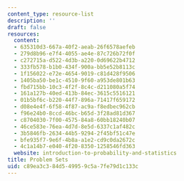 ```yaml
---
content_type: resource-list
description: ''
draft: false
resources:
  content:
  - 635310d3-667a-40f2-aeab-26f6578aefeb
  - 279d8b96-e7f4-4055-ae4e-87c726b72f0f
  - c272715a-d522-4d3b-a220-0d69622b4712
  - 333fb578-b1b0-434f-900a-bb5e52b8113c
  - 1f156022-e72e-4654-9019-c81d428f9506
  - 1405ba50-be1c-4510-9f60-a953de801b63
  - fbd715bb-10c3-4f2f-8c4c-d211080a5f74
  - 161a127b-40ed-413b-84ec-3615c5516121
  - 01b5bf6c-b220-44f7-896a-71417f659172
  - d08e4e4f-6f58-4f87-ac9a-f8edbec962cb
  - f96e24b0-8ccd-46bc-b65d-3f28ad81d367
  - c8704030-7f00-4575-84a8-60bb18240b07
  - 46ce583e-76ea-4d7d-8e5d-6337c1af482c
  - 3b5846fb-2634-44b5-9294-2f45bf51c47e
  - bfe935f7-9e6f-4b8a-a1e2-cd9c0da2672c
  - 4c1a14b7-e040-4f20-8350-1258546fd363
  website: introduction-to-probability-and-statistics
title: Problem Sets
uid: c89ea3c3-84d5-4995-9c5a-7fe79d1c133c
---
```


